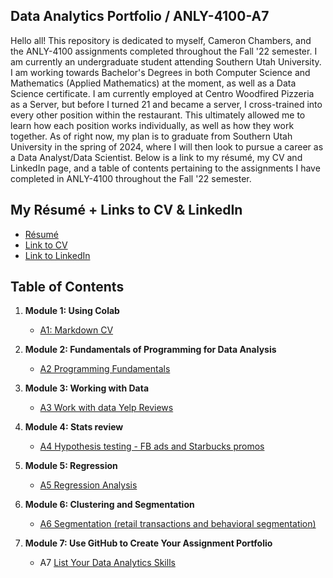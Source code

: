 ## Data Analytics Portfolio / ANLY-4100-A7

Hello all! This repository is dedicated to myself, Cameron Chambers, and the ANLY-4100 assignments completed throughout the Fall '22 semester. I am currently an undergraduate student attending Southern Utah University. I am working towards Bachelor's Degrees in both Computer Science and Mathematics (Applied Mathematics) at the moment, as well as a Data Science certificate. I am currently employed at Centro Woodfired Pizzeria as a Server, but before I turned 21 and became a server, I cross-trained into every other position within the restaurant. This ultimately allowed me to learn how each position works individually, as well as how they work together. As of right now, my plan is to graduate from Southern Utah University in the spring of 2024, where I will then look to pursue a career as a Data Analyst/Data Scientist. Below is a link to my résumé, my CV and LinkedIn page, and a table of contents pertaining to the assignments I have completed in ANLY-4100 throughout the Fall '22 semester.

## My Résumé + Links to CV & LinkedIn
- [Résumé](https://colab.research.google.com/drive/1nBtYDGlYerUZkZv6NrtSzjDrndEQ4tx7?usp=drive_open)
- [Link to CV](https://colab.research.google.com/drive/1nBtYDGlYerUZkZv6NrtSzjDrndEQ4tx7?usp=drive_open)
- [Link to LinkedIn](https://www.linkedin.com/in/cameron-chambers-174b051a6/)

## Table of Contents
1. **Module 1: Using Colab**
   - [A1: Markdown CV](https://colab.research.google.com/drive/1nBtYDGlYerUZkZv6NrtSzjDrndEQ4tx7?usp=drive_open)
   
2. **Module 2: Fundamentals of Programming for Data Analysis**
   - [A2 Programming Fundamentals](https://colab.research.google.com/drive/1PQ5CVrANt0m33tvDSQb_IR-dZHOuYoSF?usp=drive_open)
   
3. **Module 3: Working with Data**
   - [A3 Work with data Yelp Reviews](https://colab.research.google.com/drive/1qKmAnOUH6GIQsggGcIUqt7Vo5MUQ6dWO?usp=drive_open)
  
4. **Module 4: Stats review**
   - [A4 Hypothesis testing - FB ads and Starbucks promos](https://colab.research.google.com/drive/1o6SuWrvtSkrHTlr_exX_CdG0LjJHplCU?usp=drive_open)

5. **Module 5: Regression**
   - [A5 Regression Analysis](https://colab.research.google.com/drive/1QKxxf4m4_GN0CuJ0ASjJt6SYc1Ze4fS6?usp=drive_open)

6. **Module 6: Clustering and Segmentation**
   - [A6 Segmentation (retail transactions and behavioral segmentation)](https://colab.research.google.com/drive/1NhfBFxOQlRc71IYmmhrKIlaR-wpzRZc1?usp=drive_open)
   
7. **Module 7: Use GitHub to Create Your Assignment Portfolio**
    - A7 [List Your Data Analytics Skills](https://github.com/cham24/ANLY-4100-A7)
